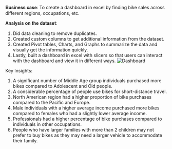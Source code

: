 𝐁𝐮𝐬𝐢𝐧𝐞𝐬𝐬 𝐜𝐚𝐬𝐞: 
To create a dashboard in excel by finding bike sales across different regions, occupations, etc.

𝐀𝐧𝐚𝐥𝐲𝐬𝐢𝐬 𝐨𝐧 𝐭𝐡𝐞 𝐝𝐚𝐭𝐚𝐬𝐞𝐭:

1.	Did data cleaning to remove duplicates.
2.	Created custom columns to get additional information from the dataset.
3.	Created Pivot tables, Charts, and Graphs to summarize the data and visually get the information quickly.
4.	Lastly, built a dashboard in excel with slicers so that users can interact with the dashboard and view it in different ways.
![Dashboard](https://user-images.githubusercontent.com/117178997/230562655-55aab92d-c9c3-4f9b-943f-98c384e9fe3f.png)

Key Insights:

1.	A significant number of Middle Age group individuals purchased more bikes compared to Adolescent and Old people.
2.	A considerable percentage of people use bikes for short-distance travel.
3.	North American region had a higher proportion of bike purchases compared to the Pacific and Europe.
4.	Male individuals with a higher average income purchased more bikes compared to females who had a slightly lower average income.
5.	Professionals had a higher percentage of bike purchases compared to individuals in other occupations.
6.	People who have larger families with more than 2 children may not prefer to buy bikes as they may need a larger vehicle to accommodate their family.
